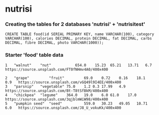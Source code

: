 # nutrisi

### Creating the tables for 2 databases 'nutrisi' + 'nutrisitest'

```CREATE TABLE food(id SERIAL PRIMARY KEY, name VARCHAR(100), category VARCHAR(100), calories DECIMAL, protein DECIMAL, fat DECIMAL, carbs DECIMAL, fibre DECIMAL, photo VARCHAR(1000));```

### Starter 'food' table data

```
1	"walnut"	"nut"	        654.0	 15.23	65.21	13.71	6.7   https://source.unsplash.com/FT0fNHmv4A0/400x400

2	"grape"	        "fruit"	        69.0	0.72	0.16	18.1	0.9   https://source.unsplash.com/vGQ49l9I4EE/400x400
3	"parsnip"	"vegetable"	75.0	1.2	0.3	17.99	4.9   https://source.unsplash.com/Bt-T8tSfBkM/400x400
4	"chickpea"	"legume"	364.0	19.0	6.0	61.0	17.0  https://source.unsplash.com/3qjblmWiW98/400x400
5	"pumpkin seed"	"seed"          559.0	30.23	49.05	10.71	6.0   https://source.unsplash.com/J8_U_vokuKk/400x400
```
